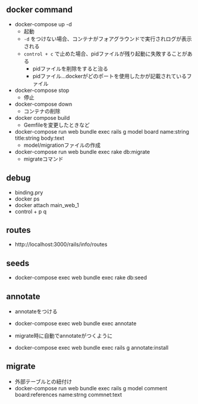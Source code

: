 ## docker command
- docker-compose up -d
  - 起動
  - `-d` をつけない場合、コンテナがフォアグラウンドで実行されログが表示される
  - `control + c` で止めた場合、pidファイルが残り起動に失敗することがある
    - pidファイルを削除をすると治る
    - pidファイル...dockerがどのポートを使用したかが記載されているファイル
- docker-compose stop
  - 停止
- docker-compose down
  - コンテナの削除
- docker compose build
  - Gemfileを変更したときなど
- docker-compose run web bundle exec rails g model board name:string title:string body:text
  - model/migrationファイルの作成
- docker-compose run web bundle exec rake db:migrate
  - migrateコマンド

## debug
- binding.pry
- docker ps
- docker attach main_web_1
- control + p q

## routes
- http://localhost:3000/rails/info/routes

## seeds
- docker-compose exec web bundle exec rake db:seed

## annotate
- annotateをつける
- docker-compose exec web bundle exec annotate

- migrate時に自動でannotateがつくように
- docker-compose exec web bundle exec rails g annotate:install

## migrate
- 外部テーブルとの紐付け
- docker-compose run web bundle exec rails g model comment board:references name:strng commnet:text
